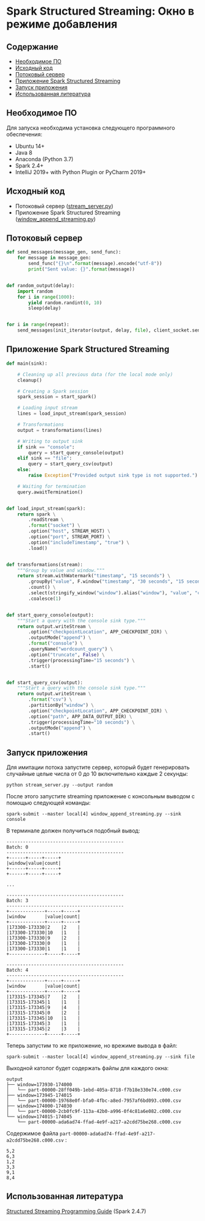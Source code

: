 # Spark Structured Streaming: Окно в режиме добавления



## Содержание

-  [Необходимое ПО](#Необходимое-ПО)
- [Исходный код](Исходный-код) 
- [Потоковый сервер](Потоковый-сервер)
- [Приложение Spark Structured Streaming](#Приложение-Spark-Structured-Streaming)
- [Запуск приложения](Запуск-приложения)
- [Использованная литература](Использованная-литература)

## Необходимое ПО

Для запуска необходима установка следующего программного обеспечения:

- Ubuntu 14+
- Java 8
- Anaconda (Python 3.7)
- Spark 2.4+
- IntelliJ 2019+ with Python Plugin or PyCharm 2019+


## Исходный код

- Потоковый сервер ([stream_server.py](./stream_server.py))
- Приложение Spark Structured Streaming ([window_append_streaming.py](./window_append_streaming.py))



## Потоковый сервер

```python
def send_messages(message_gen, send_func):
    for message in message_gen:
        send_func("{}\n".format(message).encode("utf-8"))
        print("Sent value: {}".format(message))


def random_output(delay):
    import random
    for i in range(1000):
        yield random.randint(0, 10)
        sleep(delay)


for i in range(repeat):
    send_messages(init_iterator(output, delay, file), client_socket.send)
```

## Приложение Spark Structured Streaming


```python
def main(sink):

    # Cleaning up all previous data (for the local mode only)
    cleanup()

    # Creating a Spark session
    spark_session = start_spark()

    # Loading input stream
    lines = load_input_stream(spark_session)

    # Transformations
    output = transformations(lines)

    # Writing to output sink
    if sink == "console":
        query = start_query_console(output)
    elif sink == "file":
        query = start_query_csv(output)
    else:
        raise Exception("Provided output sink type is not supported.")

    # Waiting for termination
    query.awaitTermination()
```


```python

def load_input_stream(spark):
    return spark \
        .readStream \
        .format("socket") \
        .option("host", STREAM_HOST) \
        .option("port", STREAM_PORT) \
        .option("includeTimestamp", "true") \
        .load()


def transformations(stream):
    """Group by value and window."""
    return stream.withWatermark("timestamp", "15 seconds") \
        .groupBy("value", F.window("timestamp", "30 seconds", "15 seconds")) \
        .count() \
        .select(stringify_window("window").alias("window"), "value", "count") \
        .coalesce(1)


def start_query_console(output):
    """Start a query with the console sink type."""
    return output.writeStream \
        .option("checkpointLocation", APP_CHECKPOINT_DIR) \
        .outputMode("append") \
        .format("console") \
        .queryName("wordcount_query") \
        .option("truncate", False) \
        .trigger(processingTime="15 seconds") \
        .start()


def start_query_csv(output):
    """Start a query with the console sink type."""
    return output.writeStream \
        .format("csv") \
        .partitionBy("window") \
        .option("checkpointLocation", APP_CHECKPOINT_DIR) \
        .option("path", APP_DATA_OUTPUT_DIR) \
        .trigger(processingTime="10 seconds") \
        .outputMode("append") \
        .start()
```

## Запуск приложения

Для имитации потока запустите сервер, который будет генерировать случайные целые числа от 0 до 10 включительно каждые 2 секунды:

`python stream_server.py --output random`

После этого запустите streaming приложение с консольным выводом с помощью следующей команды:

`spark-submit --master local[4] window_append_streaming.py --sink console`

В терминале должен получиться подобный вывод:

```
-------------------------------------------
Batch: 0
-------------------------------------------
+------+-----+-----+
|window|value|count|
+------+-----+-----+
+------+-----+-----+

...

-------------------------------------------
Batch: 3
-------------------------------------------
+-------------+-----+-----+
|window       |value|count|
+-------------+-----+-----+
|173300-173330|2    |2    |
|173300-173330|10   |1    |
|173300-173330|9    |2    |
|173300-173330|0    |1    |
|173300-173330|1    |1    |
+-------------+-----+-----+

-------------------------------------------
Batch: 4
-------------------------------------------
+-------------+-----+-----+
|window       |value|count|
+-------------+-----+-----+
|173315-173345|7    |2    |
|173315-173345|1    |1    |
|173315-173345|9    |4    |
|173315-173345|0    |2    |
|173315-173345|10   |1    |
|173315-173345|3    |1    |
|173315-173345|2    |3    |
+-------------+-----+-----+
```

Теперь запустим то же приложение, но врежиме вывода в файл:

`spark-submit --master local[4] window_append_streaming.py --sink file`


Выходной католог будет содержать файлы для каждого окна:

```
output
├── window=173930-174000
│   └── part-00000-28ff049b-1ebd-405a-8718-f7b18e330e74.c000.csv
├── window=173945-174015
│   └── part-00000-19768e0f-bfa0-4fbc-a8ed-7957af6bd093.c000.csv
├── window=174000-174030
│   └── part-00000-2cb0fc9f-113a-42b0-a996-0f4c81a6e082.c000.csv
└── window=174015-174045
    └── part-00000-ada6ad74-ffad-4e9f-a217-a2cdd75be268.c000.csv
```


Содержимое файла `part-00000-ada6ad74-ffad-4e9f-a217-a2cdd75be268.c000.csv` :
```
5,2
6,3
1,2
3,3
9,1
8,4
```


## Использованная литература

[Structured Streaming Programming Guide](https://spark.apache.org/docs/2.4.7/structured-streaming-programming-guide.html) (Spark 2.4.7)
